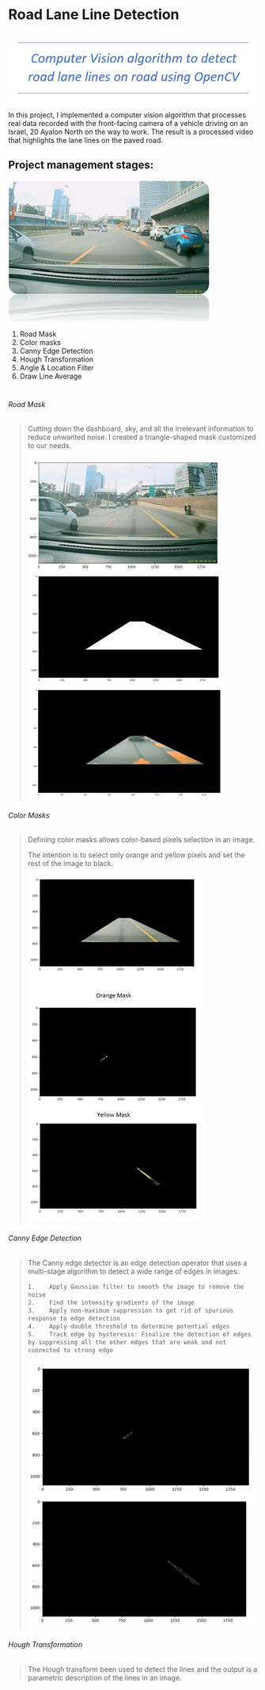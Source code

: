 # Road Lane Line Detection


![title](/Images/introduction.PNG)


In this project, I implemented a computer vision algorithm that processes real data recorded with the front-facing camera of a vehicle driving on an Israel, 20 Ayalon North on the way to work.
The result is a processed video that highlights the lane lines on the paved road.

## Project management stages:

 ![title](/Images/frontCamera.PNG)
 
1. Road Mask
2. Color masks	
3. Canny Edge Detection
4. Hough Transformation                  
5. Angle & Location Filter 
6. Draw Line Average

# 
###### Road Mask
> Cutting down the dashboard, sky, and all the irrelevant information to reduce unwanted noise.
> I created a triangle-shaped mask customized to our needs.
>  
> ![title](/Images/triangle_mask.PNG)

###### Color Masks
> Defining color masks allows color-based pixels selection in an image. 
> 
> The intention is to select only orange and yellow pixels and set the rest of the image to black.
> 
> ![title](/Images/color_mask.PNG)

###### Canny Edge Detection
> The Canny edge detector is an edge detection operator that uses a multi-stage algorithm
> to detect a wide range of edges in images.
> ```
> 1.	Apply Gaussian filter to smooth the image to remove the noise
> 2.	Find the intensity gradients of the image
> 3.	Apply non-maximum suppression to get rid of spurious response to edge detection
> 4.	Apply double threshold to determine potential edges
> 5.	Track edge by hysteresis: Finalize the detection of edges by suppressing all the other edges that are weak and not connected to strong edge
> ```
> ![title](/Images/canny.PNG)

###### Hough Transformation
> The Hough transform been used to detect the lines and the output is a parametric description of the lines in an image.
>
>
>
>
>





